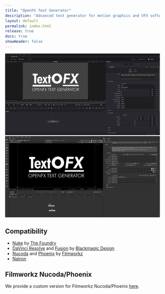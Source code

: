 ```yaml
---
title: "OpenFX Text Generator"
description: "Advanced text generator for motion graphics and VFX software using the OpenFX standard published by the Academy Software Foundation."
layout: default
permalink: index.html
release: true
docs: true
showHeader: false
---
```


![Screenshot of TextOFX in Fusion 18](assets/images/textofx-screenshot-fusion18.png "Screenshot of TextOFX in Fusion 18")
![Screenshot of TextOFX in Nuke 7](assets/images/textofx-screenshot-nuke7.png "Screenshot of TextOFX in Nuke 7")

## Compatibility

* [Nuke](https://www.foundry.com/products/nuke) by [The Foundry](https://www.foundry.com/)
* [DaVinci Resolve](https://www.blackmagicdesign.com/products/davinciresolve) and [Fusion](https://www.blackmagicdesign.com/products/fusion) by [Blackmagic Design](https://blackmagicdesign.com)
* [Nucoda](https://filmworkz.com/nucoda/) and [Phoenix](https://filmworkz.com/phoenix/) by [Filmworkz](https://filmworkz.com)
* [Natron](https://natrongithub.github.io/)

## Filmworkz Nucoda/Phoenix

We provide a custom version for Filmworkz Nucoda/Phoenix [here](nucoda.html).
